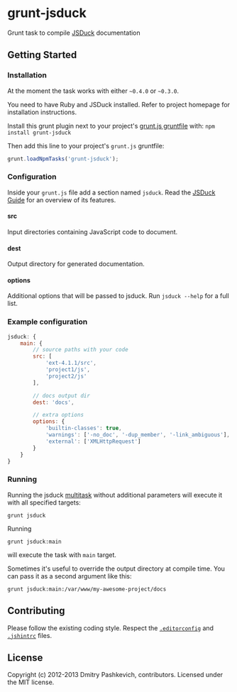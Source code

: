 # grunt-jsduck

Grunt task to compile [JSDuck](https://github.com/senchalabs/jsduck) documentation


## Getting Started

### Installation

At the moment the task works with either `~0.4.0` or `~0.3.0`.

You need to have Ruby and JSDuck installed. Refer to project homepage for installation instructions.

Install this grunt plugin next to your project's [grunt.js gruntfile](http://gruntjs.com/getting-started) with: `npm install grunt-jsduck`

Then add this line to your project's `grunt.js` gruntfile:

```javascript
grunt.loadNpmTasks('grunt-jsduck');
```

### Configuration

Inside your `grunt.js` file add a section named `jsduck`.
Read the [JSDuck Guide](https://github.com/senchalabs/jsduck/wiki/Guide) for an overview of its features.

#### src

Input directories containing JavaScript code to document.

#### dest

Output directory for generated documentation.

#### options

Additional options that will be passed to jsduck.  Run `jsduck --help` for a full list.


### Example configuration

```javascript
jsduck: {
    main: {
        // source paths with your code
        src: [
            'ext-4.1.1/src',
            'project1/js',
            'project2/js'
        ],

        // docs output dir
        dest: 'docs',

        // extra options
        options: {
            'builtin-classes': true,
            'warnings': ['-no_doc', '-dup_member', '-link_ambiguous'],
            'external': ['XMLHttpRequest']
        }
    }
}
```

### Running

Running the jsduck [multitask](https://github.com/gruntjs/grunt/wiki/Configuring-tasks) without additional parameters will execute it with all specified targets:

```
grunt jsduck
```

Running

```
grunt jsduck:main
```

will execute the task with `main` target.

Sometimes it's useful to override the output directory at compile time. You can pass it as a second argument like this:

```
grunt jsduck:main:/var/www/my-awesome-project/docs
```


## Contributing

Please follow the existing coding style. Respect the [`.editorconfig`](http://editorconfig.org) and [`.jshintrc`](https://github.com/jshint/jshint/#within-your-projects-directory-tree) files.


## License

Copyright (c) 2012-2013 Dmitry Pashkevich, contributors. Licensed under the MIT license.
